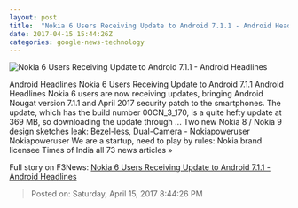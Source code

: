 ```yaml
---
layout: post
title:  "Nokia 6 Users Receiving Update to Android 7.1.1 - Android Headlines"
date: 2017-04-15 15:44:26Z
categories: google-news-technology
---
```


![Nokia 6 Users Receiving Update to Android 7.1.1 - Android Headlines](https://www.androidheadlines.com/wp-content/uploads/2017/02/Nokia-6-AH-1.jpg)

Android Headlines Nokia 6 Users Receiving Update to Android 7.1.1 Android Headlines Nokia 6 users are now receiving updates, bringing Android Nougat version 7.1.1 and April 2017 security patch to the smartphones. The update, which has the build number 00CN_3_170, is a quite hefty update at 369 MB, so downloading the update through ... Two new Nokia 8 / Nokia 9 design sketches leak: Bezel-less, Dual-Camera - Nokiapoweruser Nokiapoweruser We are a startup, need to play by rules: Nokia brand licensee Times of India all 73 news articles »


Full story on F3News: [Nokia 6 Users Receiving Update to Android 7.1.1 - Android Headlines](http://www.f3nws.com/n/yYtmgF)

> Posted on: Saturday, April 15, 2017 8:44:26 PM

